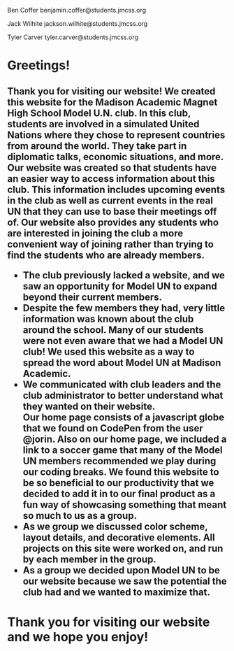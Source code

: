 <p>Ben Coffer benjamin.coffer@students.jmcss.org</p>
<p>Jack Wilhite jackson.wilhite@students.jmcss.org</p>
<p>Tyler Carver tyler.carver@students.jmcss.org</p>

<h1>Greetings!</h1> <h2>Thank you for visiting our website! We created this website for the Madison Academic Magnet High School Model U.N. club. In this club, students are involved in a simulated United Nations where they chose to represent countries from around the world. They take part in diplomatic talks, economic situations, and more.
Our website was created so that students have an easier way to access information about this club. This information includes upcoming events in the club as well as current events in the real UN that they can use to base their meetings off of. Our website also provides any students who are interested in joining the club a more convenient way of joining rather than trying to find the students who are already members.

<ul>
<li> The club previously lacked a website, and we saw an opportunity for Model UN to expand beyond their current members.</li>
<li> Despite the few members they had, very little information was known about the club around the school. Many of our students were not even aware that we had a Model UN club! We used this website as a way to spread the word about Model UN at Madison Academic.</li>
<li> We communicated with club leaders and the club administrator to better understand what they wanted on their website.</li>
Our home page consists of a javascript globe that we found on CodePen from the user @jorin. Also on our home page, we included a link to a soccer game that many of the Model UN members recommended we play during our coding breaks. We found this website to be so beneficial to our productivity that we decided to add it in to our final product as a fun way of showcasing something that meant so much to us as a group. </li>
<li>As we group we discussed color scheme, layout details, and decorative elements. All projects on this site were worked on, and run by each member in the group.</li>
<li>As a group we decided upon Model UN to be our website because we saw the potential the club had and we wanted to maximize that.</li>
</ul></h2>
<h1>Thank you for visiting our website and we hope you enjoy!</h1>
